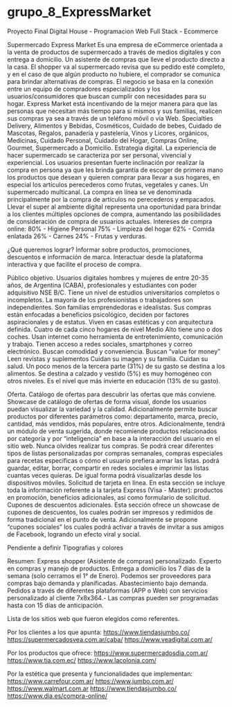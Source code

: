 # grupo_8_ExpressMarket
Proyecto Final Digital House - Programacion Web Full Stack - Ecommerce

Supermercado Express Market
Es una empresa de eCommerce orientada a la venta de productos de supermercado a través de medios digitales y con entrega a domicilio. Un asistente de compras que lleve el producto directo a la casa.
El shopper va al supermercado revisa que su pedido esté completo, y en el caso de que algún producto no hubiere, el comprador se comunica para brindar alternativas de compras.
El negocio se basa en la conexión entre un equipo de compradores especializados y los usuarios/consumidores que buscan cumplir con necesidades para su hogar. Express Market está incentivando de la mejor manera para que las personas que necesitan más tiempo para sí mismos y sus familias, realicen sus compras ya sea a través de un teléfono móvil o vía Web.
Specialties
Delivery, Alimentos y Bebidas, Cosméticos, Cuidado de bebes, Cuidado de Mascotas, Regalos, panadería y pastelería, Vinos y Licores, orgánicos, Medicinas, Cuidado Personal, Cuidado del Hogar, Compras Online, Gourmet, 
Supermercado a Domicilio.
Estrategia digital.
La experiencia de hacer supermercado se caracteriza por ser personal, vivencial y experiencial. Los usuarios presentan fuerte inclinación por realizar la compra en persona ya que les brinda garantía de escoger de primera mano los productos que desean y quieren comprar para llevar a sus hogares, en especial los artículos perecederos como frutas, vegetales y canes.
Un supermercado multicanal.
La compra en línea se ve denominada principalmente por la compra de artículos no perecederos y empacados. Llevar el super al ambiente digital representa una oportunidad para brindar a los clientes múltiples opciones de compra, aumentando las posibilidades de consideración de compra de usuarios actuales.
Intereses de compra online:  80% - Higiene Personal 75% - Limpieza del hogar 
62% - Comida enlatada 26% - Carnes 24% - Frutas y verduras.

¿Qué queremos lograr?
Informar sobre productos, promociones, descuentos e información de marca. Interactuar desde la plataforma interactiva y que facilite el proceso de compra. 

Público objetivo.
Usuarios digitales hombres y mujeres de entre 20-35 años, de Argentina (CABA), profesionales y estudiantes con poder adquisitivo NSE B/C.
Tiene un nivel de estudios universitarios completos o incompletos. La mayoría de los profesionistas o trabajadores son independientes. Son familias emprendedoras e idealistas.
Sus compras están enfocadas a beneficios psicológico, deciden por factores aspiracionales y de estatus.
Viven en casas estéticas y con arquitectura definida. Cuatro de cada cinco hogares de nivel Medio Alto tiene uno o dos coches.
Usan internet como herramienta de entretenimiento, comunicación y trabajo. Tienen acceso a redes sociales, smartphones y correo electrónico. Buscan comodidad y conveniencia. Buscan “value for money” Leen revistas y suplementos Cuidan su imagen y su familia. Cuidan su salud.
Un poco menos de la tercera parte (31%) de su gasto se destina a los alimentos. Se destina a calzado y vestido (5%) es muy homogéneo con otros niveles. Es el nivel que más invierte en educación (13% de su gasto).

Oferta.
Catálogo de ofertas para descubrir las ofertas que más conviene. Showcase de catálogo de ofertas de forma visual, donde los usuarios puedan visualizar la variedad y la calidad. Adicionalmente permite buscar productos por diferentes parámetros como: departamento, marca, precio, cantidad, más vendidos, más populares, entre otros. Adicionalmente, tendrá un módulo de venta sugerida, donde recomiende productos relacionados por categoría y por “inteligencia” en base a la interacción del usuario en el sitio web.
Nunca olvides realizar tus compras. Se podrá crear diferentes tipos de listas personalizadas por compras semanales, compras especiales para recetas específicas o cómo el usuario prefiera armar las listas. podrá guardar, editar, borrar, compartir en redes sociales e imprimir las listas cuantas veces quieras. De igual forma podrá visualizarlas desde los dispositivos móviles. 
Solicitud de tarjeta en línea. En esta sección se incluye toda la información referente a la tarjeta Express (Visa - Master): productos en promoción, beneficios adicionales, así como formulario de solicitud. 
Cupones de descuentos adicionales. Esta sección ofrece un showcase de cupones de descuentos, los cuales podrán ser impresos y redimidos de forma tradicional en el punto de venta. Adicionalmente se propone “cupones sociales” los cuales podrá activar a través de invitar a sus amigos de Facebook, logrando un efecto viral y social. 

Pendiente a definir 
Tipografias y colores

Resumen:
Express shopper (Asistente de compras) personalizado. Experto en compras y manejo de productos. Entrega a domicilio los 7 días de la semana (solo cerramos el 1° de Enero).
Podemos ser proveedores para compras bajo demanda y planificadas. Abastecimiento bajo demanda.
Pedidos a través de diferentes plataformas (APP o Web) con servicios personalizado al cliente 7x8x364.-
Las compras pueden ser programadas hasta con 15 días de anticipación.

Lista de los sitios web que fueron elegidos como referentes.

Por los clientes a los que apunta:
https://www.tiendasjumbo.co/
https://supermercadosvea.com.ar/caba/
https://www.veadigital.com.ar/

Por los productos que ofrece:
https://www.supermercadosdia.com.ar/
https://www.tia.com.ec/
https://www.lacolonia.com/

Por la estética que presenta y funcionalidades que implementan:
https://www.carrefour.com.ar/
https://www.jumbo.com.ar/
https://www.walmart.com.ar
https://www.tiendasjumbo.co/
https://www.dia.es/compra-online/

